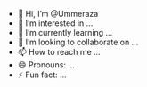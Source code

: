 - 👋 Hi, I’m @Ummeraza
- 👀 I’m interested in ...
- 🌱 I’m currently learning ...
- 💞️ I’m looking to collaborate on ...
- 📫 How to reach me ...
- 😄 Pronouns: ...
- ⚡ Fun fact: ...

<!---
Ummeraza/Ummeraza is a ✨ special ✨ repository because its `README.md` (this file) appears on your GitHub profile.
You can click the Preview link to take a look at your changes.
--->
